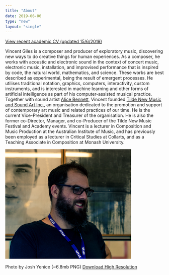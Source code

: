 ```yaml
---
title: "About"
date: 2019-06-06
type: "new"
layout: "single"
---
```

[View recent academic CV (updated 15/6/2019)](VG_CV.pdf)<br />

<!--I was born in the green and leafy outer-eastern suburbs of Melbourne in 1985, and spent my early years in the middle of alpine forest in north-east Victoria. Now I spend my time as a composer: a tinkerer with acoustic and electronic sound in the context of concert music, electronic music, installation, and performance. Whatever form my work takes, it is usually influenced by the natural world, science and mathematics, and self-imposed compositional limitations; I see music as a type of perception and manifestation of already-existent natural phenomena and relationships, in the same way that mathematics is a notation of natural relationships and so attempt to express the most elegant form of the observed relationships. Prior to studying composition I was a bass player who grew disgruntled with the culturally-defined stylistic limitations of the instrument, and, having worked primarily in jazz and popular musics, the adherence to traditional notions of pitch, rhythm, and form that result in severe aesthetic and creative limitations – not the desirable kind!

_"Vincent Giles' new piece, IMPULSE gave a new 21st century voice to field recordings, mostly gathered from his recent trip to Europe, flourishing and melding in a unsettled but vibrant electroacoustic language."_  
_— Ian Parsons, PBS FM 106.7_

Of the sciences, I am most interested in physics and biology, both of which had a profound impact on my doctoral research into the philosophic application of memetic evolution by Darwinian natural selection to the transmission of intention from a composer to audience. In short: a deterministic model of creativity based on natural selection and the dispersion of those ideas in a population through music. In this and other contexts I have been described as a "materialist" and as "relentlessly reductionist", and I quite like that. Indeed, I think that is what both the arts and the world needs more of in this era of so-called "fake news" and new-age, pseudo-scientific beliefs.

_"What is clear is that Giles' music is often intimately linked to the setting in which it is appreciated: there is an intentional blurring of the distinction between the content of the piece and the ambient noise of the space."_  
_ – Jennifer Hauptman, Buzzcuts_

Over the past five or so years, all of this has lead me to what I have taken to calling _polyphony of form_, meaning that in a piece, there are often multiple structural forms superimposed, counterpointed against one another and interacting in tumultuous ways. In many ways this reflects the often clashing, often claustrophobic, and nearly always busy world we live in, and the incredibly complex interactions of things like particles, planets, galaxies, atoms, people, chemicals, and so forth. These interactions – relationships – can be described using many forms; mathematics being common, but in my case: music and related works. This comes from the sciences and an attempt to understand the world through science (though I am no scientist), and a fascination with the elegance of good mathematics, but also from the counterpoint of Bach, integral serialism, and the French spectral tradition, and especially from the world of computer and electroacoustic music, where form and structure relate very strongly from the micro scale to the macro, and things like rhythm and pitch are free and can be manipulated at the level of the individual sample. This is exciting! The forms of the future should be liberated from the past completely, and the relationship between material and form more thoroughly explored.

_"Vincent Giles' Differing Dialogues is another adventure through the wilder sounds that the low flutes bring to the table … [He] paints an amazing landscape exploiting so many of the wondrous extended techniques offered by the instrumentation."_  
_– Shaun Barlow, flutetutor.com.au_

I am one of the Artistic Directors for the [Tilde New Music Festival][2], a biennial festival and academy that provides a platform for experimentation and collaboration in an informal, public setting. I am an Academic Lecturer at the Australian Institute of Music, am represented by the Australian Music Centre, my scores are published by [Wirripang][3] for whom I am also on the peer-review panel. I have studied with a bunch of people, but would prefer not to list them here. Outside music, I enjoy cooking and blogging about vegan food, drinking coffee and craft beer (not at the same time), pretending to garden, reading, and being a part-time recluse.

#### Short Bio (~250 words, third person)

Born in 1985, Vincent Giles is a composer; a tinkerer with acoustic and electronic sound in the context of concert music, electronic music, installation, and performance. His works are influenced by the natural world, science and mathematics, and self-imposed compositional limitations, and he sees music as a type of manifestation of already-existent natural phenomena and relationships, similar to how mathematics is often a notational form of those same relationships. Reflecting his fascination with things like particles, galaxies, atoms, chemicals, biological systems, and so on, his work often employs what he called _polyphony of form_, meaning that in a work there are often multiple structural forms superimposed, counterpointed against one another, interacting in tumultuous ways.

He is one of two Artistic Directors for the Tilde New Music Festival, a yearly festival and academy that provides a platform for experimentation and collaboration in new music, teaches composition at the Australian Institute of Music, is represented by the Australian Music Centre, and is published by – and on the review panel for – Wirripang. Vincent has studied with a heap of composers and performers over the years, but would prefer not to mention them here. Outside music, he enjoys cooking and blogging about vegan food, drinking coffee and craft beer (not at the same time), pretending to garden, reading, and being a part-time recluse.

#### Shortest Version (~100 words, third person)-->

Vincent Giles is a composer and producer of exploratory music, discovering new ways to do creative things for human experiences. As a composer, he works with acoustic and electronic sound in the context of concert music, electronic music, installation, and improvised performance that is inspired by code, the natural world, mathematics, and science. These works are best described as experimental, being the result of emergent processes. He utilises traditional notation, graphics, computers, interactivity, custom instruments, and is interested in machine learning and other forms of artificial intelligence as part of his computer-assisted musical practice. Together with sound artist [Alice Bennett](http://www.alicebennett.net), Vincent founded [Tilde New Music and Sound Art Inc.](https://www.tilde.net.au), an organisation dedicated to the promotion and support of contemporary art music and related practices of our time. He is the current Vice-President and Treasurer of the organisation. He is also the former co-Director, Manager, and co-Producer of the Tilde New Music Festival and Academy events. Vincent is a lecturer in Composition and Music Production at the Australian Institute of Music, and has previously been employed as a lecturer in Critical Studies at Collarts, and as a Teaching Associate in Composition at Monash University.

![Vincent Giles Image](vg_yenice_small.png)

Photo by Josh Yenice (~6.8mb PNG) [Download High Resolution](vg_yenice.png)

[1]: https://vincentgiles.bandcamp.com/album/post-hoc-ergo-propter-hoc
[2]: http://www.tilde.net.au
[3]: http://www.wirripang.com.au

  